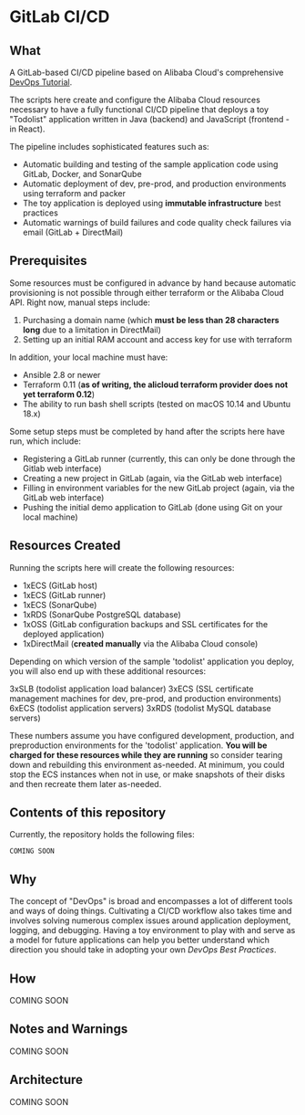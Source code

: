# GitLab CI/CD

## What

A GitLab-based CI/CD pipeline based on Alibaba Cloud's comprehensive [DevOps Tutorial](https://alibabacloud-howto.github.io/devops/).

The scripts here create and configure the Alibaba Cloud resources necessary to have a fully functional CI/CD pipeline that deploys a toy "Todolist" application written in Java (backend) and JavaScript (frontend - in React).

The pipeline includes sophisticated features such as:
- Automatic building and testing of the sample application code using GitLab, Docker, and SonarQube
- Automatic deployment of dev, pre-prod, and production environments using terraform and packer
- The toy application is deployed using **immutable infrastructure** best practices
- Automatic warnings of build failures and code quality check failures via email (GitLab + DirectMail)

## Prerequisites

Some resources must be configured in advance by hand because automatic provisioning is not possible through either terraform or the Alibaba Cloud API. Right now, manual steps include:
1.  Purchasing a domain name (which **must be less than 28 characters long** due to a limitation in DirectMail)
2.  Setting up an initial RAM account and access key for use with terraform

In addition, your local machine must have:
- Ansible 2.8 or newer
- Terraform 0.11 (**as of writing, the alicloud terraform provider does not yet  terraform 0.12**)
- The ability to run bash shell scripts (tested on macOS 10.14 and Ubuntu 18.x)

Some setup steps must be completed by hand after the scripts here have run, which include:

- Registering a GitLab runner (currently, this can only be done through the Gitlab web interface)
- Creating a new project in GitLab (again, via the GitLab web interface)
- Filling in environment variables for the new GitLab project (again, via the GitLab web interface)
- Pushing the initial demo application to GitLab (done using Git on your local machine)

## Resources Created

Running the scripts here will create the following resources:

- 1xECS (GitLab host)
- 1xECS (GitLab runner)
- 1xECS (SonarQube)
- 1xRDS (SonarQube PostgreSQL database)
- 1xOSS (GitLab configuration backups and SSL certificates for the deployed application)
- 1xDirectMail (**created manually** via the Alibaba Cloud console)

Depending on which version of the sample 'todolist' application you deploy, you will also end up with these additional resources:

3xSLB (todolist application load balancer)
3xECS (SSL certificate management machines for dev, pre-prod, and production environments)
6xECS (todolist application servers)
3xRDS (todolist MySQL database servers)

These numbers assume you have configured development, production, and preproduction environments for the 'todolist' application. **You will be charged for these resources while they are running** so consider tearing down and rebuilding this environment as-needed. At minimum, you could stop the ECS instances when not in use, or make snapshots of their disks and then recreate them later as-needed.

## Contents of this repository

Currently, the repository holds the following files:

```
COMING SOON
```

## Why

The concept of "DevOps" is broad and encompasses a lot of different tools and ways of doing things. Cultivating a CI/CD workflow also takes time and involves solving numerous complex issues around application deployment, logging, and debugging. Having a toy environment to play with and serve as a model for future applications can help you better understand which direction you should take in adopting your own *DevOps Best Practices*.

## How

COMING SOON

## Notes and Warnings

COMING SOON

## Architecture

COMING SOON